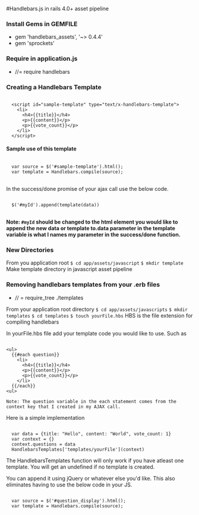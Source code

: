 #Handlebars.js in rails 4.0+ asset pipeline

### Install Gems in GEMFILE
* gem 'handlebars_assets', '~> 0.4.4'
* gem 'sprockets'

### Require in application.js
* //= require handlebars

### Creating a Handlebars Template
<pre><code>
  &lt;script id="sample-template" type="text/x-handlebars-template"&gt;
    &lt;li&gt;
      &lt;h4&gt;{{title}}&lt;/h4&gt;
      &lt;p&gt;{{content}}&lt;/p&gt;
      &lt;p&gt;{{vote_count}}&lt;/p&gt;
    &lt;/li&gt;
  &lt;/script&gt;
</pre></code>

#### Sample use of this template

<pre>
<code>
  var source = $('#sample-template').html();
  var template = Handlebars.compile(source);
</code>
</pre>

In the success/done promise of your ajax call use the below code.

<pre>
<code>
  $('#myId').append(template(data))
</code>
</pre>

**Note: `#myId` should be changed to the html element you would like to append the new data or template to.data parameter in the template variable is what I names my parameter in the success/done function.**

### New Directories
From you application root
```$ cd app/assets/javascript```
```$ mkdir template```
Make template directory in javascript asset pipeline

### Removing handlebars templates from your .erb files
* // = require_tree ./templates

From your application root directory
```$ cd app/assets/javascripts```
```$ mkdir templates```
```$ cd templates```
```$ touch yourFile.hbs``` HBS is the file extension for compiling handlebars

In yourFile.hbs file add your template code you would like to use. Such as
<pre><code>
&lt;ul&gt;
  {{#each question}}
    &lt;li&gt;
      &lt;h4&gt;{{title}}&lt;/h4&gt;
      &lt;p&gt;{{content}}&lt;/p&gt;
      &lt;p&gt;{{vote_count}}&lt;/p&gt;
    &lt;/li&gt;
  {{/each}}
&lt;ul&gt;
</pre></code>

```Note: The question variable in the each statement comes from the context key that I created in my AJAX call.```

Here is a simple implementation

<pre><code>
  var data = {title: "Hello", content: "World", vote_count: 1}
  var context = {}
  context.questions = data
  HandlebarsTemplates&#91;'templates/yourFile'&#93;(context)
</code></pre>

The HandlebarsTemplates function will only work if you have atleast one template. You will get an undefined if no template is created.

You can append it using jQuery or whatever else you'd like. This also eliminates having to use the below code in your JS.
<pre><code>
  var source = $('#question_display').html();
  var template = Handlebars.compile(source);
</pre></code>

